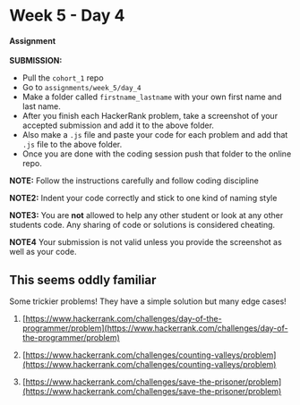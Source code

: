 # Week 5 - Day 4

#### Assignment

**SUBMISSION:**

- Pull the `cohort_1` repo
- Go to `assignments/week_5/day_4` 
- Make a folder called `firstname_lastname` with your own first name and last name. 
- After you finish each HackerRank problem, take a screenshot of your accepted submission and add it to the above folder. 
- Also make a `.js` file and paste your code for each problem and add that `.js` file to the above folder.
- Once you are done with the coding session push that folder to the online repo.
 

**NOTE:** Follow the instructions carefully and follow coding discipline

**NOTE2:** Indent your code correctly and stick to one kind of naming style

**NOTE3:** You are **not** allowed to help any other student or look at any other students code. Any sharing of code or solutions is considered cheating.

**NOTE4** Your submission is not valid unless you provide the screenshot as well as your code.

## This seems oddly familiar

Some trickier problems! They have a simple solution but many edge cases!

1. [https://www.hackerrank.com/challenges/day-of-the-programmer/problem](https://www.hackerrank.com/challenges/day-of-the-programmer/problem)

2. [https://www.hackerrank.com/challenges/counting-valleys/problem](https://www.hackerrank.com/challenges/counting-valleys/problem)

3. [https://www.hackerrank.com/challenges/save-the-prisoner/problem](https://www.hackerrank.com/challenges/save-the-prisoner/problem)
